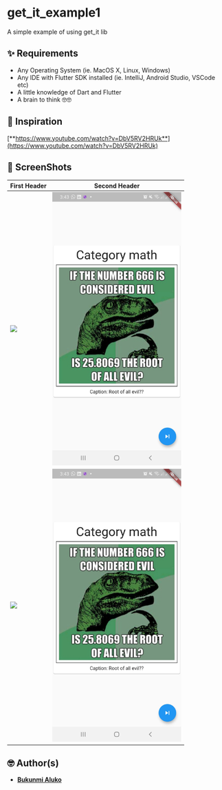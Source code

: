 # get_it_example1

A simple example of using get_it lib

## ✨ Requirements
* Any Operating System (ie. MacOS X, Linux, Windows)
* Any IDE with Flutter SDK installed (ie. IntelliJ, Android Studio, VSCode etc)
* A little knowledge of Dart and Flutter
* A brain to think 🤓🤓

## 📖 Inspiration

[**https://www.youtube.com/watch?v=DbV5RV2HRUk**](https://www.youtube.com/watch?v=DbV5RV2HRUk)


## 📸 ScreenShots
| First Header  | Second Header |
| ------------- | ------------- |
| <img src="screenshots/unsplash1.png" width="300"/> | <img src="art/meme_data_loaded.jpg" width="300"/> |
| <img src="screenshots/mina1.png" width="300"/> | <img src="art/meme_data_loaded.jpg" width="300"/> |


## 🤓 Author(s)
* [**Bukunmi Aluko**](https://github.com/bukunmialuko)
